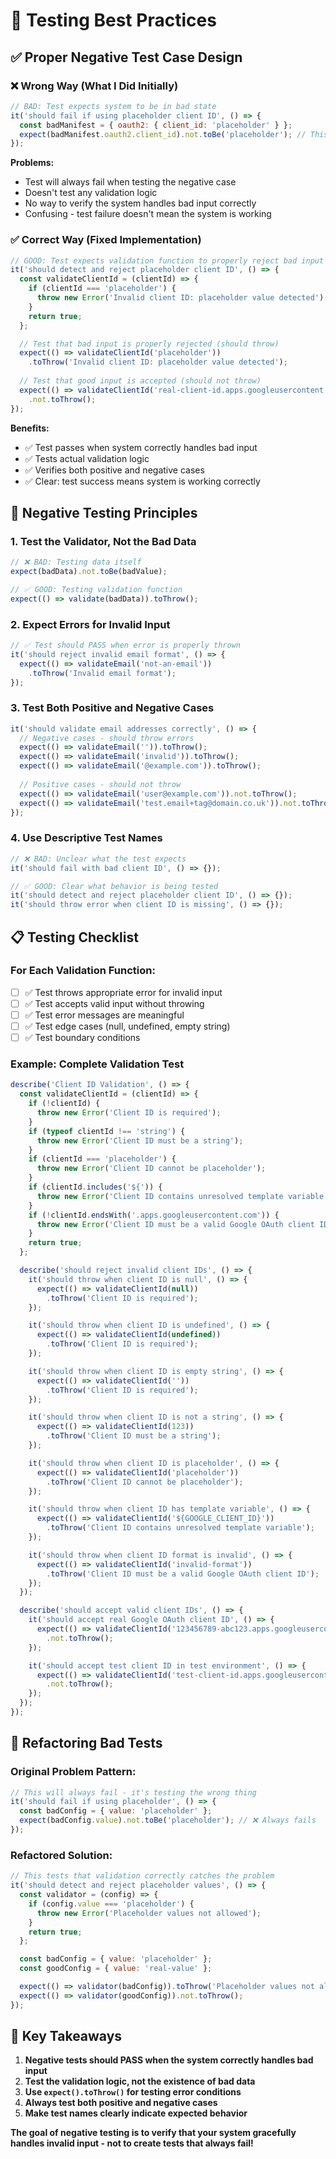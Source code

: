 # 🧪 Testing Best Practices

## ✅ Proper Negative Test Case Design

### ❌ Wrong Way (What I Did Initially)
```javascript
// BAD: Test expects system to be in bad state
it('should fail if using placeholder client ID', () => {
  const badManifest = { oauth2: { client_id: 'placeholder' } };
  expect(badManifest.oauth2.client_id).not.toBe('placeholder'); // This will always fail!
});
```

**Problems:**
- Test will always fail when testing the negative case
- Doesn't test any validation logic
- No way to verify the system handles bad input correctly
- Confusing - test failure doesn't mean the system is working

### ✅ Correct Way (Fixed Implementation)
```javascript
// GOOD: Test expects validation function to properly reject bad input
it('should detect and reject placeholder client ID', () => {
  const validateClientId = (clientId) => {
    if (clientId === 'placeholder') {
      throw new Error('Invalid client ID: placeholder value detected');
    }
    return true;
  };

  // Test that bad input is properly rejected (should throw)
  expect(() => validateClientId('placeholder'))
    .toThrow('Invalid client ID: placeholder value detected');
  
  // Test that good input is accepted (should not throw)
  expect(() => validateClientId('real-client-id.apps.googleusercontent.com'))
    .not.toThrow();
});
```

**Benefits:**
- ✅ Test passes when system correctly handles bad input
- ✅ Tests actual validation logic
- ✅ Verifies both positive and negative cases
- ✅ Clear: test success means system is working correctly

## 🎯 Negative Testing Principles

### 1. **Test the Validator, Not the Bad Data**
```javascript
// ❌ BAD: Testing data itself
expect(badData).not.toBe(badValue);

// ✅ GOOD: Testing validation function
expect(() => validate(badData)).toThrow();
```

### 2. **Expect Errors for Invalid Input**
```javascript
// ✅ Test should PASS when error is properly thrown
it('should reject invalid email format', () => {
  expect(() => validateEmail('not-an-email'))
    .toThrow('Invalid email format');
});
```

### 3. **Test Both Positive and Negative Cases**
```javascript
it('should validate email addresses correctly', () => {
  // Negative cases - should throw errors
  expect(() => validateEmail('')).toThrow();
  expect(() => validateEmail('invalid')).toThrow();
  expect(() => validateEmail('@example.com')).toThrow();
  
  // Positive cases - should not throw
  expect(() => validateEmail('user@example.com')).not.toThrow();
  expect(() => validateEmail('test.email+tag@domain.co.uk')).not.toThrow();
});
```

### 4. **Use Descriptive Test Names**
```javascript
// ❌ BAD: Unclear what the test expects
it('should fail with bad client ID', () => {});

// ✅ GOOD: Clear what behavior is being tested
it('should detect and reject placeholder client ID', () => {});
it('should throw error when client ID is missing', () => {});
```

## 📋 Testing Checklist

### For Each Validation Function:
- [ ] ✅ Test throws appropriate error for invalid input
- [ ] ✅ Test accepts valid input without throwing
- [ ] ✅ Test error messages are meaningful
- [ ] ✅ Test edge cases (null, undefined, empty string)
- [ ] ✅ Test boundary conditions

### Example: Complete Validation Test
```javascript
describe('Client ID Validation', () => {
  const validateClientId = (clientId) => {
    if (!clientId) {
      throw new Error('Client ID is required');
    }
    if (typeof clientId !== 'string') {
      throw new Error('Client ID must be a string');
    }
    if (clientId === 'placeholder') {
      throw new Error('Client ID cannot be placeholder');
    }
    if (clientId.includes('${')) {
      throw new Error('Client ID contains unresolved template variable');
    }
    if (!clientId.endsWith('.apps.googleusercontent.com')) {
      throw new Error('Client ID must be a valid Google OAuth client ID');
    }
    return true;
  };

  describe('should reject invalid client IDs', () => {
    it('should throw when client ID is null', () => {
      expect(() => validateClientId(null))
        .toThrow('Client ID is required');
    });

    it('should throw when client ID is undefined', () => {
      expect(() => validateClientId(undefined))
        .toThrow('Client ID is required');
    });

    it('should throw when client ID is empty string', () => {
      expect(() => validateClientId(''))
        .toThrow('Client ID is required');
    });

    it('should throw when client ID is not a string', () => {
      expect(() => validateClientId(123))
        .toThrow('Client ID must be a string');
    });

    it('should throw when client ID is placeholder', () => {
      expect(() => validateClientId('placeholder'))
        .toThrow('Client ID cannot be placeholder');
    });

    it('should throw when client ID has template variable', () => {
      expect(() => validateClientId('${GOOGLE_CLIENT_ID}'))
        .toThrow('Client ID contains unresolved template variable');
    });

    it('should throw when client ID format is invalid', () => {
      expect(() => validateClientId('invalid-format'))
        .toThrow('Client ID must be a valid Google OAuth client ID');
    });
  });

  describe('should accept valid client IDs', () => {
    it('should accept real Google OAuth client ID', () => {
      expect(() => validateClientId('123456789-abc123.apps.googleusercontent.com'))
        .not.toThrow();
    });

    it('should accept test client ID in test environment', () => {
      expect(() => validateClientId('test-client-id.apps.googleusercontent.com'))
        .not.toThrow();
    });
  });
});
```

## 🔧 Refactoring Bad Tests

### Original Problem Pattern:
```javascript
// This will always fail - it's testing the wrong thing
it('should fail if using placeholder', () => {
  const badConfig = { value: 'placeholder' };
  expect(badConfig.value).not.toBe('placeholder'); // ❌ Always fails
});
```

### Refactored Solution:
```javascript
// This tests that validation correctly catches the problem
it('should detect and reject placeholder values', () => {
  const validator = (config) => {
    if (config.value === 'placeholder') {
      throw new Error('Placeholder values not allowed');
    }
    return true;
  };

  const badConfig = { value: 'placeholder' };
  const goodConfig = { value: 'real-value' };

  expect(() => validator(badConfig)).toThrow('Placeholder values not allowed');
  expect(() => validator(goodConfig)).not.toThrow();
});
```

## 🎯 Key Takeaways

1. **Negative tests should PASS when the system correctly handles bad input**
2. **Test the validation logic, not the existence of bad data**
3. **Use `expect().toThrow()` for testing error conditions**
4. **Always test both positive and negative cases**
5. **Make test names clearly indicate expected behavior**

**The goal of negative testing is to verify that your system gracefully handles invalid input - not to create tests that always fail!**
